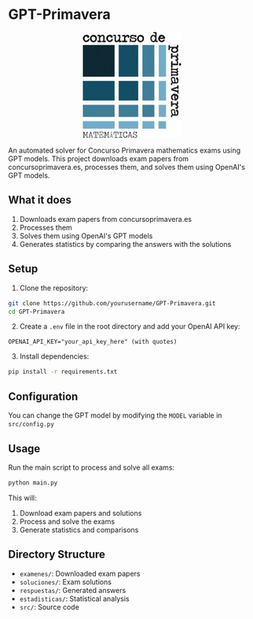 # GPT-Primavera

<p align="center">
  <img src="logo.jpg" alt="GPT-Primavera Logo" width="200"/>
</p>

An automated solver for Concurso Primavera mathematics exams using GPT models. This project downloads exam papers from concursoprimavera.es, processes them, and solves them using OpenAI's GPT models.

## What it does

1. Downloads exam papers from concursoprimavera.es
2. Processes them
3. Solves them using OpenAI's GPT models
4. Generates statistics by comparing the answers with the solutions

## Setup

1. Clone the repository:
```bash
git clone https://github.com/yourusername/GPT-Primavera.git
cd GPT-Primavera
```

2. Create a `.env` file in the root directory and add your OpenAI API key:
```
OPENAI_API_KEY="your_api_key_here" (with quotes)
```

3. Install dependencies:
```bash
pip install -r requirements.txt
```

## Configuration

You can change the GPT model by modifying the `MODEL` variable in `src/config.py`

## Usage

Run the main script to process and solve all exams:
```bash
python main.py
```

This will:
1. Download exam papers and solutions
2. Process and solve the exams
3. Generate statistics and comparisons

## Directory Structure

- `examenes/`: Downloaded exam papers
- `soluciones/`: Exam solutions
- `respuestas/`: Generated answers
- `estadisticas/`: Statistical analysis
- `src/`: Source code

